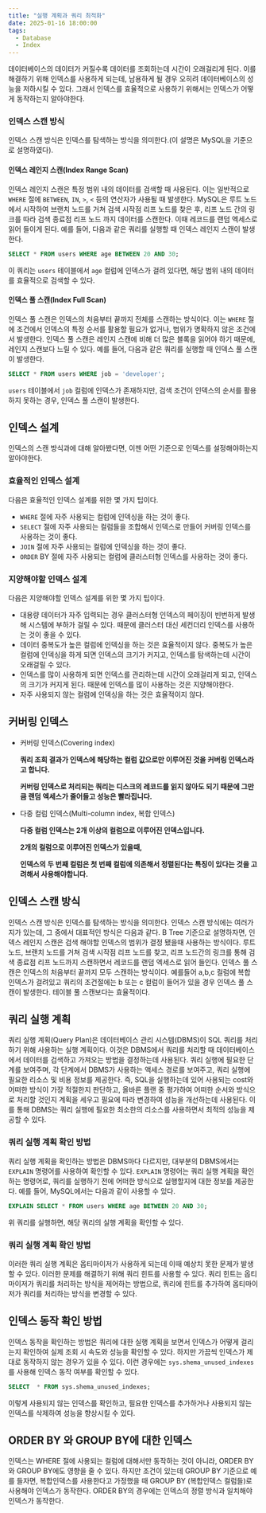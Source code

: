 ```yaml
---
title: "실행 계획과 쿼리 최적화"
date: 2025-01-16 18:00:00
tags: 
  - Database
  - Index
---
```


데이터베이스의 데이터가 커질수록 데이터를 조회하는데 시간이 오래걸리게 된다. 
이를 해결하기 위해 인덱스를 사용하게 되는데, 남용하게 될 경우 오히려 데이터베이스의 성능을 저하시킬 수 있다.
그래서 인덱스를 효율적으로 사용하기 위해서는 인덱스가 어떻게 동작하는지 알아야한다.

### 인덱스 스캔 방식

인덱스 스캔 방식은 인덱스를 탐색하는 방식을 의미한다.(이 설명은 MySQL을 기준으로 설명하였다).

#### 인덱스 레인지 스캔(Index Range Scan)
인덱스 레인지 스캔은 특정 범위 내의 데이터를 검색할 때 사용된다.
이는 일반적으로 `WHERE` 절에 `BETWEEN`, `IN`, `>`, `<` 등의 연산자가 사용될 때 발생한다.
MySQL은 루트 노드에서 시작하여 브랜치 노드를 거쳐 검색 시작점 리프 노드를 찾은 후, 
리프 노드 간의 링크를 따라 검색 종료점 리프 노드 까지 데이터를 스캔한다.
이때 레코드를 랜덤 엑세스로 읽어 들이게 된다.
예를 들어, 다음과 같은 쿼리를 실행할 때 인덱스 레인지 스캔이 발생한다.

```sql
SELECT * FROM users WHERE age BETWEEN 20 AND 30;
```

이 쿼리는 `users` 테이블에서 `age` 컬럼에 인덱스가 걸려 있다면, 해당 범위 내의 데이터를 효율적으로 검색할 수 있다. 

#### 인덱스 풀 스캔(Index Full Scan)
인덱스 풀 스캔은 인덱스의 처음부터 끝까지 전체를 스캔하는 방식이다.
이는 `WHERE` 절에 조건에서 인덱스의 특정 순서를 활용할 필요가 없거나, 범위가 명확하지 않은 조건에서 발생한다.
인덱스 풀 스캔은 레인지 스캔에 비해 더 많은 블록을 읽어야 하기 때문에, 레인지 스캔보다 느릴 수 있다.
예를 들어, 다음과 같은 쿼리를 실행할 때 인덱스 풀 스캔이 발생한다.

```sql
SELECT * FROM users WHERE job = 'developer';
```

`users` 테이블에서 `job` 컬럼에 인덱스가 존재하지만, 검색 조건이 인덱스의 순서를 활용하지 못하는 경우, 인덱스 풀 스캔이 발생한다.


## 인덱스 설계

인덱스의 스캔 방식과에 대해 알아봤다면, 이젠 어떤 기준으로 인덱스를 설정해야하는지 알아야한다.

### 효율적인 인덱스 설계

다음은 효율적인 인덱스 설계를 위한 몇 가지 팁이다.

- `WHERE` 절에 자주 사용되는 컬럼에 인덱싱을 하는 것이 좋다.
- `SELECT` 절에 자주 사용되는 컬럼들을 조합해서 인덱스로 만들어 커버링 인덱스를 사용하는 것이 좋다. 
- `JOIN` 절에 자주 사용되는 컬럼에 인덱싱을 하는 것이 좋다.
- `ORDER` BY 절에 자주 사용되는 컬럼에 클러스터형 인덱스를 사용하는 것이 좋다.

### 지양해야할 인덱스 설계

다음은 지양해야할 인덱스 설계를 위한 몇 가지 팁이다.

- 대용량 데이터가 자주 입력되는 경우 클러스터형 인덱스의 페이징이 빈번하게 발생해 시스템에 부하가 걸릴 수 있다. 때문에 클러스터 대신 세컨더리 인덱스를 사용하는 것이 좋을 수 있다.
- 데이터 중복도가 높은 컬럼에 인덱싱을 하는 것은 효율적이지 않다. 중복도가 높은 컬럼에 인덱싱을 하게 되면 인덱스의 크기가 커지고, 인덱스를 탐색하는데 시간이 오래걸릴 수 있다.
- 인덱스를 많이 사용하게 되면 인덱스를 관리하는데 시간이 오래걸리게 되고, 인덱스의 크기가 커지게 된다. 때문에 인덱스를 많이 사용하는 것은 지양해야한다.
- 자주 사용되지 않는 컬럼에 인덱싱을 하는 것은 효율적이지 않다.

## 커버링 인덱스

- 커버링 인덱스(Covering index)

  **쿼리 조회 결과가 인덱스에 해당하는 컬럼 값으로만 이루어진 것을 커버링 인덱스라고 합니다.**

  **커버링 인덱스로 처리되는 쿼리는 디스크의 레코드를 읽지 않아도 되기 때문에 그만큼 랜덤 엑세스가 줄어들고 성능은 빨라집니다.**

- 다중 컬럼 인덱스(Multi-column index, 복합 인덱스)

  **다중 컬럼 인덱스는 2개 이상의 컬럼으로 이루어진 인덱스입니다.**

  **2개의 컬럼으로 이루어진 인덱스가 있을때,**

  **인덱스의 두 번째 컬럼은 첫 번째 컬럼에 의존해서 정렬된다는 특징이 있다는 것을 고려해서 사용해야합니다.**


## 인덱스 스캔 방식

인덱스 스캔 방식은 인덱스를 탐색하는 방식을 의미한다. 인덱스 스캔 방식에는 여러가지가 있는데, 그 중에서 대표적인 방식은 다음과 같다.
B Tree 기준으로 설명하자면, 인덱스 레인지 스캔은 검색 해야할 인덱스의 범위가 결정 됐을때 사용하는 방식이다.
루트 노드, 브랜치 노드를 거쳐 검색 시작점 리프 노드를 찾고,
리프 노드간의 링크를 통해 검색 종료점 리프 노드까지 스캔하면서 레코드를 랜덤 엑세스로 읽어 들인다.
인덱스 풀 스캔은 인덱스의 처음부터 끝까지 모두 스캔하는 방식이다.
예를들어 a,b,c 컬럼에 복합 인덱스가 걸려있고 쿼리의 조건절에는 b 또는 c 컬럼이 들어가 있을 경우 인덱스 풀 스캔이 발생한다. 
테이블 풀 스캔보다는 효율적이다.

## 쿼리 실행 계획

쿼리 실행 계획(Query Plan)은 데이터베이스 관리 시스템(DBMS)이 SQL 쿼리를 처리하기 위해 사용하는 실행 계획이다.
이것은 DBMS에서 쿼리를 처리할 때 데이터베이스에서 데이터를 검색하고 가져오는 방법을 결정하는데 사용된다.
쿼리 실행에 필요한 단계를 보여주며, 각 단계에서 DBMS가 사용하는 액세스 경로를 보여주고, 쿼리 실행에 필요한 리소스 및 비용 정보를 제공한다.
즉, SQL을 실행하는데 있어 사용되는 cost와 어떠한 방식이 가장 적절한지 판단하고, 올바른 플랜 중 평가하여 어떠한 순서와 방식으로 처리할 것인지 계획을 세우고 필요에 따라 변경하여 성능을 개선하는데 사용된다.
이를 통해 DBMS는 쿼리 실행에 필요한 최소한의 리소스를 사용하면서 최적의 성능을 제공할 수 있다.

### 쿼리 실행 계획 확인 방법

쿼리 실행 계획을 확인하는 방법은 DBMS마다 다르지만, 대부분의 DBMS에서는 `EXPLAIN` 명령어를 사용하여 확인할 수 있다.
`EXPLAIN` 명령어는 쿼리 실행 계획을 확인하는 명령어로, 쿼리를 실행하기 전에 어떠한 방식으로 실행할지에 대한 정보를 제공한다.
예를 들어, MySQL에서는 다음과 같이 사용할 수 있다.

```sql
EXPLAIN SELECT * FROM users WHERE age BETWEEN 20 AND 30;
```

위 쿼리를 실행하면, 해당 쿼리의 실행 계획을 확인할 수 있다.

### 쿼리 실행 계획 확인 방법

이러한 쿼리 실행 계획은 옵티마이저가 사용하게 되는데 이때 예상치 못한 문제가 발생할 수 있다.
이러한 문제를 해결하기 위해 쿼리 힌트를 사용할 수 있다. 
쿼리 힌트는 옵티마이저가 쿼리를 처리하는 방식을 제어하는 방법으로, 쿼리에 힌트를 추가하여 옵티마이저가 쿼리를 처리하는 방식을 변경할 수 있다.

## 인덱스 동작 확인 방법

인덱스 동작을 확인하는 방법은 쿼리에 대한 실행 계획을 보면서 인덱스가 어떻게 걸리는지 확인하여 실제 조회 시 속도와 성능을 확인할 수 있다.
하지만 가끔씩 인덱스가 제대로 동작하지 않는 경우가 있을 수 있다.
이런 경우에는 `sys.shema_unused_indexes`를 사용해 인덱스 동작 여부를 확인할 수 있다.

```sql
SELECT  * FROM sys.shema_unused_indexes;
```

이렇게 사용되지 않는 인덱스를 확인하고, 필요한 인덱스를 추가하거나 사용되지 않는 인덱스를 삭제하여 성능을 향상시킬 수 있다.

## ORDER BY 와 GROUP BY에 대한 인덱스

인덱스는 WHERE 절에 사용되는 컬럼에 대해서만 동작하는 것이 아니라, ORDER BY와 GROUP BY에도 영향을 줄 수 있다.
하지만 조건이 있는데 GROUP BY 기준으로 예를 들자면, 복합인덱스를 사용한다고 가정했을 때 GROUP BY (복합인덱스 컬럼들)로 사용해야 인덱스가 동작한다.
ORDER BY의 경우에는 인덱스의 정렬 방식과 일치해야 인덱스가 동작한다.